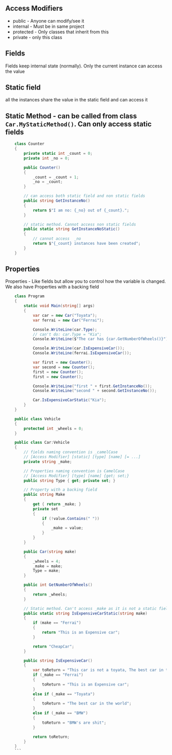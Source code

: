 ## Access Modifiers
- public - Anyone can modify/see it
- internal - Must be in same project
- protected - Only classes that inherit from this
- private - only this class

## Fields
Fields keep internal state (normally). Only the current instance can access the value

## Static field
all the instances share the value in the static field and can access it

## Static Method - can be called from class `Car.MyStaticMethod()`. Can only access static fields
```cs
    class Counter
    {
        private static int _count = 0;
        private int _no = 0;

        public Counter()
        {
            _count = _count + 1;
            _no = _count;
        }

        // can access both static field and non static fields
        public string GetInstanceNo()
        {
            return $"I am no: {_no} out of {_count}.";
        }

        // static method. Cannot access non static fields
        public static string GetInstanceNoStatic()
        {
            // cannot access  _no
            return $"{_count} instances have been created";
        }
    }
```
## Properties
Properties - Like fields but allow you to control how the variable is changed. 
We also have Properties with a backing field
```cs
    class Program
    {
        static void Main(string[] args)
        {
            var car = new Car("Toyata");
            var ferrai = new Car("Ferrai");

            Console.WriteLine(car.Type);
            // can't do: car.Type = "Kia";
            Console.WriteLine($"The car has {car.GetNumberOfWheels()}");

            Console.WriteLine(car.IsExpensiveCar());
            Console.WriteLine(ferrai.IsExpensiveCar());

            var first = new Counter();
            var second = new Counter();
            first = new Counter();
            first = new Counter();

            Console.WriteLine("first " + first.GetInstanceNo());
            Console.WriteLine("second " + second.GetInstanceNo());

            Car.IsExpensiveCarStatic("Kia");
        }
    }
```

```cs
    public class Vehicle
    {
        protected int _wheels = 0;
    }

    public class Car:Vehicle
    {
        // fields naming convention is _camelCase
        // [Access Modifier] [static] [type] [name] [= ...]
        private string _make;

        // Properties naming convention is CamelCase
        // [Access Modifier] [type] [name] {get; set;}
        public string Type { get; private set; }

        // Property with a backing field
        public string Make
        {
            get { return _make; }
            private set
            {
                if (!value.Contains(" "))
                {
                    _make = value;
                }
            }
        }

        public Car(string make)
        {
            _wheels = 4;
            _make = make;
            Type = make;
        }

        public int GetNumberOfWheels()
        {
            return _wheels;
        }

        // Static method. Can't access _make as it is not a static field
        public static string IsExpensiveCarStatic(string make)
        {
            if (make == "Ferrai")
            {
                return "This is an Expensive car";
            }

            return "CheapCar";
        }

        public string IsExpensiveCar()
        {
            var toReturn = "This car is not a toyata, The best car in the world";
            if (_make == "Ferrai")
            {
                toReturn = "This is an Expensive car";
            }
            else if (_make == "Toyata")
            {
                toReturn = "The best car in the world";
            }
            else if (_make == "BMW")
            {
                toReturn = "BMW's are shit";
            }

            return toReturn;
        }
    }
    ```
    
